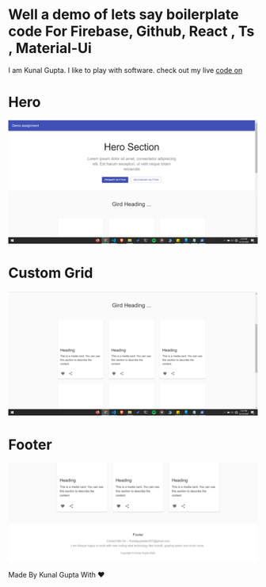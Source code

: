 # Well a demo of lets say boilerplate code For Firebase, Github, React , Ts , Material-Ui


I am Kunal Gupta. I like to play with software.
check out my live [code on](https://react-ts-demo-92c1e.web.app) 


# Hero

![Hero Section Img](/ss/Hero.png)

# Custom Grid

![Custom Grid Section Img](/ss/Grid.png)

# Footer

![Footer Section Img](/ss/Footer.png)

Made By Kunal Gupta With ❤️